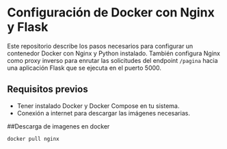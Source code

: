 # Configuración de Docker con Nginx y Flask
Este repositorio describe los pasos necesarios para configurar un contenedor Docker con Nginx y Python instalado. También configura Nginx como proxy inverso para enrutar las solicitudes del endpoint `/pagina` hacia una aplicación Flask que se ejecuta en el puerto 5000.

## Requisitos previos

- Tener instalado Docker y Docker Compose en tu sistema.
- Conexión a internet para descargar las imágenes necesarias.


##Descarga de imagenes en docker
```bash
docker pull nginx


